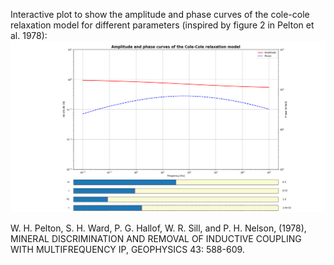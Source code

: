 Interactive plot to show the amplitude and phase curves of the cole-cole relaxation model for different parameters (inspired by figure 2 in Pelton et al. 1978):
![plot](https://github.com/Ohnoj/Geophysics/blob/main/ColeColeModel/ColeCole.png?raw=true)

W. H. Pelton, S. H. Ward, P. G. Hallof, W. R. Sill, and P. H. Nelson, (1978), MINERAL DISCRIMINATION AND REMOVAL OF INDUCTIVE COUPLING WITH MULTIFREQUENCY IP, GEOPHYSICS 43: 588-609. 
